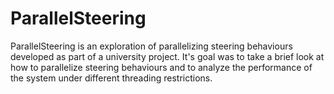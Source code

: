 # ParallelSteering
ParallelSteering is an exploration of parallelizing steering behaviours developed as part of a university project. It's goal was to take a brief look at how to parallelize steering behaviours and to analyze the performance of the system under different threading restrictions.
